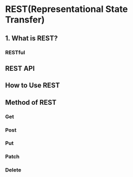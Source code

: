 # REST\(Representational State Transfer\)

## 1. What is REST?

### RESTful

## REST API

## How to Use REST

## Method of REST 

### Get

### Post

### Put

### Patch

### Delete



